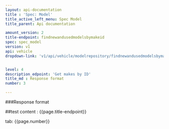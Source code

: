 ```yaml
---
layout: api-documentation
title : 'Spec: Model'
title_active_left_menu: Spec Model
title_parent: Api documentation

amount_version: 2
title-endpoint: findnewandusedmodelsbymakeid
spec: spec_model
version: v1
api: vehicle
dropdown-link: 'v1/api/vehicle/modelrepository/findnewandusedmodelsbymakeid'


level: 4
description_edpoint: 'Get makes by ID'
title_md : Response format
number: 3

---
```


###Response format

##test content : {{page.title-endpoint}} 

tab: {{page.number}}